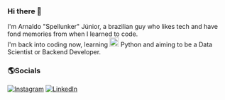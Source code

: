 ### Hi there 👋

I'm Arnaldo "Spellunker" Júnior, a brazilian guy who likes tech and have fond memories from when I learned to code. </br>
I'm back into coding now, learning <a href="https://www.python.org/" title="Python"><img src="https://github.com/get-icon/geticon/raw/master/icons/python.svg" alt="Python" width="21px" height="21px"></a>
Python and aiming to be a Data Scientist or Backend Developer. </br>

### 🌎Socials
<a href="https://www.instagram.com/arnaldo.lmjr/">![Instagram](https://img.shields.io/badge/Instagram-%23E4405F.svg?style=for-the-badge&logo=Instagram&logoColor=white)</a>
<a href="https://www.linkedin.com/in/arnaldo-luiz-martins-junior-39188a195/">![LinkedIn](https://img.shields.io/badge/linkedin-%230077B5.svg?style=for-the-badge&logo=linkedin&logoColor=white)</a>
<!--
**Spellunker/Spellunker** is a ✨ _special_ ✨ repository because its `README.md` (this file) appears on your GitHub profile.

Here are some ideas to get you started:

- 🔭 I’m currently working on ...
- 🌱 I’m currently learning ...
- 👯 I’m looking to collaborate on ...
- 🤔 I’m looking for help with ...
- 💬 Ask me about ...
- 📫 How to reach me: ...
- 😄 Pronouns: ...
- ⚡ Fun fact: ...
-->
